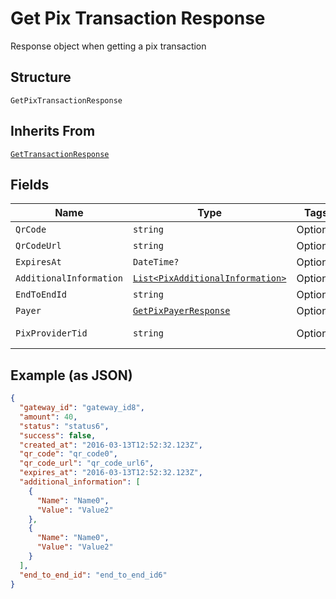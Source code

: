 
# Get Pix Transaction Response

Response object when getting a pix transaction

## Structure

`GetPixTransactionResponse`

## Inherits From

[`GetTransactionResponse`](../../doc/models/get-transaction-response.md)

## Fields

| Name | Type | Tags | Description |
|  --- | --- | --- | --- |
| `QrCode` | `string` | Optional | - |
| `QrCodeUrl` | `string` | Optional | - |
| `ExpiresAt` | `DateTime?` | Optional | - |
| `AdditionalInformation` | [`List<PixAdditionalInformation>`](../../doc/models/pix-additional-information.md) | Optional | - |
| `EndToEndId` | `string` | Optional | - |
| `Payer` | [`GetPixPayerResponse`](../../doc/models/get-pix-payer-response.md) | Optional | - |
| `PixProviderTid` | `string` | Optional | Pix provider TID |

## Example (as JSON)

```json
{
  "gateway_id": "gateway_id8",
  "amount": 40,
  "status": "status6",
  "success": false,
  "created_at": "2016-03-13T12:52:32.123Z",
  "qr_code": "qr_code0",
  "qr_code_url": "qr_code_url6",
  "expires_at": "2016-03-13T12:52:32.123Z",
  "additional_information": [
    {
      "Name": "Name0",
      "Value": "Value2"
    },
    {
      "Name": "Name0",
      "Value": "Value2"
    }
  ],
  "end_to_end_id": "end_to_end_id6"
}
```

